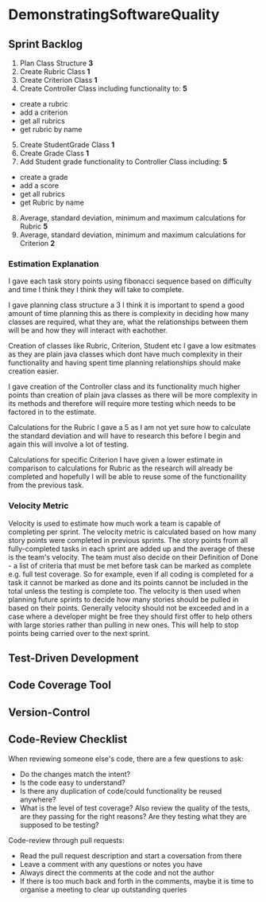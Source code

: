# DemonstratingSoftwareQuality

## Sprint Backlog

1. Plan Class Structure **3**
2. Create Rubric Class **1**
3. Create Criterion Class **1**
4. Create Controller Class including functionality to: **5**
 - create a rubric
 - add a criterion
 - get all rubrics
 - get rubric by name
5. Create StudentGrade Class **1**
6. Create Grade Class **1**
7. Add Student grade functionality to Controller Class including: **5**
 - create a grade
 - add a score
 - get all rubrics
 - get Rubric by name 
8. Average, standard deviation, minimum and maximum calculations for Rubric **5**
9. Average, standard deviation, minimum and maximum calculations for Criterion **2**

### Estimation Explanation
I gave each task story points using fibonacci sequence based on difficulty and time I think they I think they will take to complete.

I gave planning class structure a 3 I think it is important to spend a good amount of time planning this as there is complexity in deciding how many classes are required, what they are, what the relationships between them will be and how they will interact with eachother.

Creation of classes like Rubric, Criterion, Student etc I gave a low esitmates as they are plain java classes which dont have much complexity in their functionality and having spent time planning relationships should make creation easier.

I gave creation of the Controller class and its functionality much higher points than creation of plain java classes as there will be more complexity in its methods and therefore will require more testing which needs to be factored in to the estimate. 

Calculations for the Rubric I gave a 5 as I am not yet sure how to calculate the standard deviation and will have to research this before I begin and again this will involve a lot of testing.

Calculations for specific Criterion I have given a lower estimate in comparison to calculations for Rubric as the research will already be completed and hopefully I will be able to reuse some of the functionaility from the previous task.


### Velocity Metric

Velocity is used to estimate how much work a team is capable of completing per sprint. The velocity metric is calculated based on how many story points were completed in previous sprints. The story points from all fully-completed tasks in each sprint are added up and the average of these is the team's velocity. The team must also decide on their Definition of Done - a list of criteria that must be met before task can be marked as complete e.g. full test coverage. So for example, even if all coding is completed for a task it cannot be marked as done and its points cannot be included in the total unless the testing is complete too. The velocity is then used when planning future sprints to decide how many stories should be pulled in based on their points. Generally velocity should not be exceeded and in a case where a developer might be free they should first offer to help others with large stories rather than pulling in new ones. This will help to stop points being carried over to the next sprint.


## Test-Driven Development

## Code Coverage Tool

## Version-Control

## Code-Review Checklist

When reviewing someone else's code, there are a few questions to ask:
 - Do the changes match the intent?
 - Is the code easy to understand?
 - Is there any duplication of code/could functionality be reused anywhere?
 - What is the level of test coverage? Also review the quality of the tests, are they passing for the right reasons? Are they testing what they are supposed to be testing?

Code-review through pull requests:
 - Read the pull request description and start a coversation from there
 - Leave a comment with any questions or notes you have
 - Always direct the comments at the code and not the author
 - If there is too much back and forth in the comments, maybe it is time to organise a meeting to clear up outstanding queries

